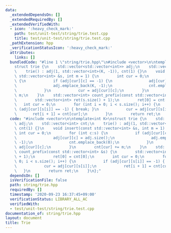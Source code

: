 ```yaml
---
data:
  _extendedDependsOn: []
  _extendedRequiredBy: []
  _extendedVerifiedWith:
  - icon: ':heavy_check_mark:'
    path: test/unit-test/string/trie.test.cpp
    title: test/unit-test/string/trie.test.cpp
  _pathExtension: hpp
  _verificationStatusIcon: ':heavy_check_mark:'
  attributes:
    links: []
  bundledCode: "#line 1 \"string/trie.hpp\"\n#include <vector>\n\ntemplate<int K>\n\
    struct trie {\n    std::vector<std::vector<int>> adj;\n    std::vector<int> cnt;\n\
    \    trie() : adj(1, std::vector<int>(K, -1)), cnt(1) {}\n    void insert(const\
    \ std::vector<int> &s, int m = 1) {\n        int cur = 0;\n        for (int c:s)\
    \ {\n            if (adj[cur][c] == -1) {\n                adj[cur][c] = adj.size();\n\
    \                adj.emplace_back(K, -1);\n                cnt.emplace_back(0);\n\
    \            }\n            cur = adj[cur][c];\n        }\n        cnt[cur] +=\
    \ m;\n    }\n    std::vector<int> count_prefix(const std::vector<int> &s) {\n\
    \        std::vector<int> ret(s.size() + 1);\n        ret[0] = cnt[0];\n     \
    \   int cur = 0;\n        for (int i = 0; i < s.size(); i++) {\n            if\
    \ (adj[cur][s[i]] == -1) { break; }\n            cur = adj[cur][s[i]];\n     \
    \       ret[i + 1] = cnt[cur];\n        }\n        return ret;\n    }\n};\n"
  code: "#include <vector>\n\ntemplate<int K>\nstruct trie {\n    std::vector<std::vector<int>>\
    \ adj;\n    std::vector<int> cnt;\n    trie() : adj(1, std::vector<int>(K, -1)),\
    \ cnt(1) {}\n    void insert(const std::vector<int> &s, int m = 1) {\n       \
    \ int cur = 0;\n        for (int c:s) {\n            if (adj[cur][c] == -1) {\n\
    \                adj[cur][c] = adj.size();\n                adj.emplace_back(K,\
    \ -1);\n                cnt.emplace_back(0);\n            }\n            cur =\
    \ adj[cur][c];\n        }\n        cnt[cur] += m;\n    }\n    std::vector<int>\
    \ count_prefix(const std::vector<int> &s) {\n        std::vector<int> ret(s.size()\
    \ + 1);\n        ret[0] = cnt[0];\n        int cur = 0;\n        for (int i =\
    \ 0; i < s.size(); i++) {\n            if (adj[cur][s[i]] == -1) { break; }\n\
    \            cur = adj[cur][s[i]];\n            ret[i + 1] = cnt[cur];\n     \
    \   }\n        return ret;\n    }\n};"
  dependsOn: []
  isVerificationFile: false
  path: string/trie.hpp
  requiredBy: []
  timestamp: '2020-09-23 16:37:45+09:00'
  verificationStatus: LIBRARY_ALL_AC
  verifiedWith:
  - test/unit-test/string/trie.test.cpp
documentation_of: string/trie.hpp
layout: document
title: Trie
---
```


